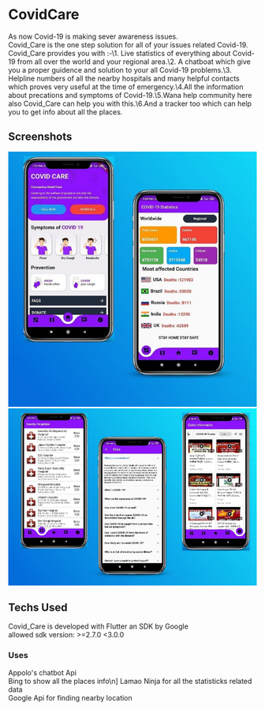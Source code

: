 # CovidCare

As now Covid-19 is making sever awareness issues.\
Covid_Care is the one step solution for all of your issues related Covid-19. Covid_Care provides you with :-\1. Live statistics of everything about Covid-19 from all over the world and your regional area.\2. A chatboat which give you a proper guidence and solution to your all Covid-19 problems.\3. Helpline numbers of all the nearby hospitals and many helpful contacts which proves very useful at the time of emergency.\4.All the information about precations and symptoms of Covid-19.\5.Wana help community here also Covid_Care can help you with this.\6.And a tracker too which can help you to get info about all the places.


## Screenshots
<img src="./Screenshots/link1.JPG" >
<img src="./Screenshots/link2.JPG" >


## Techs Used
Covid_Care is developed with Flutter an SDK by Google\
allowed sdk version: >=2.7.0 <3.0.0
### Uses 
Appolo's chatbot Api\
Bing to show all the places info\n]
Lamao Ninja for all the statisticks related data\
Google Api for finding nearby location
